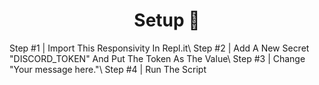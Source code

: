 <h1 align="center">Setup 🤖</h1>
Step #1 | Import This Responsivity In Repl.it\
Step #2 | Add A New Secret "DISCORD_TOKEN" And Put The Token As The Value\
Step #3 | Change "Your message here."\
Step #4 | Run The Script
